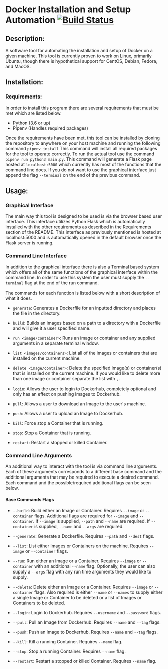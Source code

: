 # Docker Installation and Setup Automation [![Build Status](https://travis-ci.com/ZachAndrews98/Docker-Automation.svg?branch=master)](https://travis-ci.com/ZachAndrews98/Docker-Automation)

## Description:

A software tool for automating the installation and setup of Docker on a given
machine. This tool is currently proven to work on Linux, primarily Ubuntu,
though there is hypothetical support for CentOS, Debian, Fedora, and MacOS.

## Installation:

### Requirements:

In order to install this program there are several requirements that must be
met which are listed below.

- Python (3.6 or up)
- Pipenv (Handles required packages)

Once the requirements have been met, this tool can be installed by cloning the
repository to anywhere on your host machine and running the following command
`pipenv install` This command will install all required packages for the tool
to operate correctly. To run the actual tool use the command `pipenv run
python3 main.py`. This command will generate a Flask page hosted at
`localhost:5000` which currently has most of the functions that the command line
does. If you do not want to use the graphical interface just append the flag
`--terminal` on the end of the previous command.

## Usage:

### Graphical Interface

The main way this tool is designed to be used is via the browser based user interface. This interface utilizes Python Flask which is automatically installed with the other requirements as described in the Requirements section of the README. This interface as previously mentioned is hosted at localhost:5000 and is automatically opened in the default browser once the Flask server is running.

### Command Line Interface

In addition to the graphical interface there is also a Terminal based system which offers all of the same functions of the graphical interface within the command line. In order to use this system the user must supply the `--terminal` flag at the end of the run command.

The commands for each function is listed below with a short description of what it does.

- `generate`: Generates a Dockerfile for an inputted directory and places the file in the directory.

- `build`: Builds an images based on a path to a directory with a Dockerfile and will give it a user specified name.

- `run <image/container>`: Runs an image or container and any supplied arguments in a separate terminal window.

- `list <images/containers>`: List all of the images or containers that are installed on the current machine.

- `delete <image/container>`: Delete the specified image(s) or container(s) that is installed on the current machine. If you would like to delete more than one image or container separate the list with `,`.

- `login`: Allows the user to login to Dockerhub, completely optional and only has an effect on pushing Images to Dockerhub.

- `pull`: Allows a user to download an Image to the user's machine.

- `push`: Allows a user to upload an Image to Dockerhub.

- `kill`: Force stop a Container that is running.

- `stop`: Stop a Container that is running.

- `restart`: Restart a stopped or killed Container.


### Command Line Arguments

An additional way to interact with the tool is via command line arguments. Each of these arguments corresponds to a different base command and the additional arguments that may be required to execute a desired command. Each command and the possible/required additional flags can be seen below.

#### Base Commands Flags

- `--build`:  Build either an Image or Container. Requires `--image` or `--container` flags. Additional flags are required for `--image` and `--container`. If `--image` is supplied, `--path` and `--name` are required. If `--container` is supplied, `--name` and `--args` are required.

- `--generate`: Generate a Dockerfile. Requires `--path` and `--dest` flags.

- `--list`: List either Images or Containers on the machine. Requires `--image` or `--container` flags.

- `--run`: Run either an Image or a Container. Requires `--image` or `--container` with an additional `--name` flag. Optionally, the user can also supply a `--args` flag with any run time arguments they would like to supply.

- `--delete`: Delete either an Image or a Container. Requires `--image` or `--container` flags. Also required is either `--name` or `--names` to supply either a single Image or Container to be deleted or a list of Images or Containers to be deleted.

- `--login`: Login to Dockerhub. Requires `--username` and `--password` flags.

- `--pull`: Pull an Image from Dockerhub. Requires `--name` and `--tag` flags.

- `--push`: Push an Image to Dockerhub. Requires `--name` and `--tag` flags.

- `--kill`: Kill a running Container. Requires `--name` flag.

- `--stop`: Stop a running Container. Requires `--name` flag.

- `--restart`: Restart a stopped or killed Container. Requires `--name` flag.

